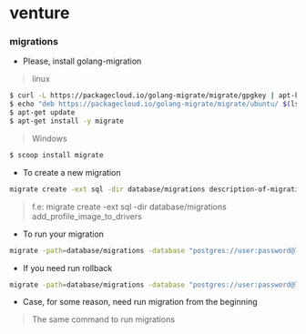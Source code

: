 # venture

### migrations

- Please, install golang-migration

> linux
```bash
$ curl -L https://packagecloud.io/golang-migrate/migrate/gpgkey | apt-key add -
$ echo "deb https://packagecloud.io/golang-migrate/migrate/ubuntu/ $(lsb_release -sc) main" > /etc/apt/sources.list.d/migrate.list
$ apt-get update
$ apt-get install -y migrate
```

> Windows
```bash
$ scoop install migrate
```

- To create a new migration
```bash
migrate create -ext sql -dir database/migrations description-of-migration
```
> f.e: migrate create -ext sql -dir database/migrations add_profile_image_to_drivers

- To run your migration
```bash
migrate -path=database/migrations -database "postgres://user:password@localhost:5432/mydb?sslmode=disable" up
```

- If you need run rollback
```bash
migrate -path=database/migrations -database "postgres://user:password@localhost:5432/mydb?sslmode=disable" down
```

- Case, for some reason, need run migration from the beginning
> The same command to run migrations
